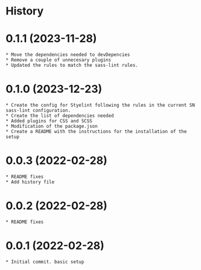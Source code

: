 # History

# 0.1.1 (2023-11-28)
    * Move the dependencies needed to devDepencies
    * Remove a couple of unnecesary plugins
    * Updated the rules to match the sass-lint rules.

# 0.1.0 (2023-12-23)
    * Create the config for Styelint following the rules in the current SN sass-lint configuration.
    * Create the list of dependencies needed
    * Added plugins for CSS and SCSS
    * Modification of the package.json 
    * Create a README with the instructions for the installation of the setup

# 0.0.3 (2022-02-28)
    * README fixes
    * Add history file

# 0.0.2 (2022-02-28)
    * README fixes

# 0.0.1 (2022-02-28)
    * Initial commit. basic setup